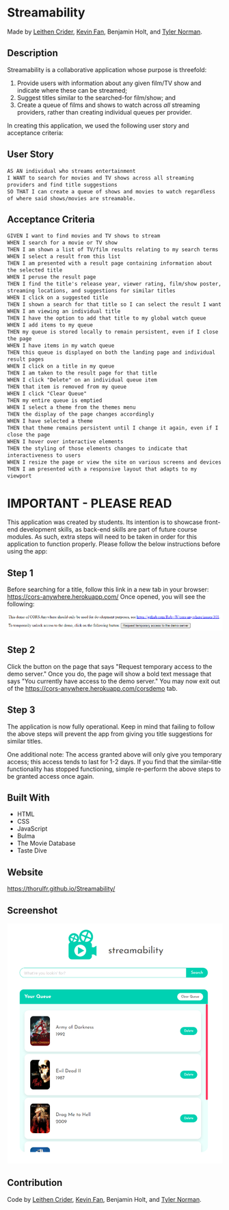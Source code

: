 # Streamability

Made by [Leithen Crider](https://github.com/Thenlie), [Kevin Fan](https://github.com/Yu-ChengFan), Benjamin Holt, and [Tyler Norman](https://github.com/t-norm).

## Description

Streamability is a collaborative application whose purpose is threefold:

1. Provide users with information about any given film/TV show and indicate where these can be streamed;
2. Suggest titles similar to the searched-for film/show; and
3. Create a queue of films and shows to watch across _all_ streaming providers, rather than creating individual queues per provider.

In creating this application, we used the following user story and acceptance criteria:

## User Story

```
AS AN individual who streams entertainment
I WANT to search for movies and TV shows across all streaming providers and find title suggestions
SO THAT I can create a queue of shows and movies to watch regardless of where said shows/movies are streamable.
```

## Acceptance Criteria

```
GIVEN I want to find movies and TV shows to stream
WHEN I search for a movie or TV show
THEN I am shown a list of TV/film results relating to my search terms
WHEN I select a result from this list
THEN I am presented with a result page containing information about the selected title
WHEN I peruse the result page
THEN I find the title's release year, viewer rating, film/show poster, streaming locations, and suggestions for similar titles
WHEN I click on a suggested title
THEN I shown a search for that title so I can select the result I want
WHEN I am viewing an individual title
THEN I have the option to add that title to my global watch queue
WHEN I add items to my queue
THEN my queue is stored locally to remain persistent, even if I close the page
WHEN I have items in my watch queue
THEN this queue is displayed on both the landing page and individual result pages
WHEN I click on a title in my queue
THEN I am taken to the result page for that title
WHEN I click "Delete" on an individual queue item
THEN that item is removed from my queue
WHEN I click "Clear Queue"
THEN my entire queue is emptied
WHEN I select a theme from the themes menu
THEN the display of the page changes accordingly
WHEN I have selected a theme
THEN that theme remains persistent until I change it again, even if I close the page
WHEN I hover over interactive elements
THEN the styling of those elements changes to indicate that interactiveness to users
WHEN I resize the page or view the site on various screens and devices
THEN I am presented with a responsive layout that adapts to my viewport
```

# IMPORTANT - PLEASE READ

This application was created by students. Its intention is to showcase front-end development skills, as back-end skills are part of future course modules. As such, extra steps will need to be taken in order for this application to function properly. Please follow the below instructions before using the app:

## Step 1

Before searching for a title, follow this link in a new tab in your browser: <https://cors-anywhere.herokuapp.com/>
Once opened, you will see the following:

![CORS-Anywhere/Heroku](./assets/images/heroku.PNG)

## Step 2

Click the button on the page that says "Request temporary access to the demo server." Once you do, the page will show a bold text message that says "You currently have access to the demo server."
You may now exit out of the <https://cors-anywhere.herokuapp.com/corsdemo> tab.

## Step 3

The application is now fully operational. Keep in mind that failing to follow the above steps will prevent the app from giving you title suggestions for similar titles.

One additional note: The access granted above will only give you temporary access; this access tends to last for 1-2 days. If you find that the similar-title functionality has stopped functioning, simple re-perform the above steps to be granted access once again.

## Built With

-   HTML
-   CSS
-   JavaScript
-   Bulma
-   The Movie Database
-   Taste Dive

## Website

<https://thorulfr.github.io/Streamability/>

## Screenshot

![Screenshot](./assets/images/readme-screenshot.png)

## Contribution

Code by [Leithen Crider](https://github.com/Thenlie), [Kevin Fan](https://github.com/Yu-ChengFan), Benjamin Holt, and [Tyler Norman](https://github.com/t-norm).
